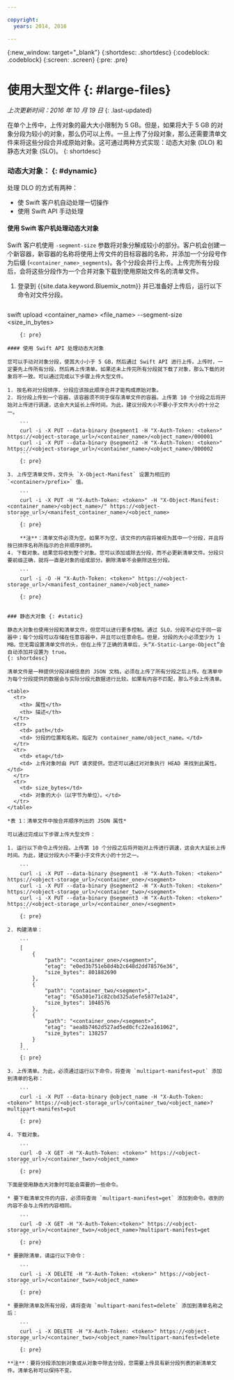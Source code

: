 ```yaml
---

copyright:
  years: 2014, 2016

---
```

{:new_window: target="_blank"}
{:shortdesc: .shortdesc}
{:codeblock: .codeblock}
{:screen: .screen}
{:pre: .pre}


# 使用大型文件 {: #large-files}
*上次更新时间：2016 年 10 月 19 日*
{: .last-updated}

在单个上传中，上传对象的最大大小限制为 5 GB。但是，如果将大于 5 GB 的对象分段为较小的对象，那么仍可以上传。一旦上传了分段对象，那么还需要清单文件来将这些分段合并成原始对象。这可通过两种方式实现：动态大对象 (DLO) 和静态大对象 (SLO)。
{: shortdesc}

### 动态大对象： {: #dynamic}

处理 DLO 的方式有两种：
  * 使 Swift 客户机自动处理一切操作
  * 使用 Swift API 手动处理

#### 使用 Swift 客户机处理动态大对象

Swift 客户机使用 `-segment-size` 参数将对象分解成较小的部分。客户机会创建一个新容器，新容器的名称将使用上传文件的目标容器的名称，并添加一个分段号作为后缀 (`<container_name>_segments`)。各个分段会并行上传。上传完所有分段后，会将这些分段作为一个合并对象下载到使用原始文件名的清单文件。

1. 登录到 {{site.data.keyword.Bluemix_notm}} 并已准备好上传后，运行以下命令对文件分段。

    ```
swift upload <container_name> <file_name> --segment-size <size_in_bytes>
```
    {: pre}

#### 使用 Swift API 处理动态大对象

您可以手动对对象分段，使其大小小于 5 GB，然后通过 Swift API 进行上传。上传时，一定要先上传所有分段，然后再上传清单。如果还未上传完所有分段就下载了对象，那么下载的对象将不一致。可以通过完成以下步骤上传大型文件。

1. 按名称对分段排序，分段应该按此顺序合并才能构成原始对象。
2. 将分段上传到一个容器，该容器须不同于保存清单文件的容器。上传第 10 个分段之后将开始对上传进行调速，这会大大延长上传时间。为此，建议分段大小不要小于文件大小的十分之一。

    ```
    curl -i -X PUT --data-binary @segment1 -H "X-Auth-Token: <token>" https://<object-storage_url>/<container_name>/<object_name>/000001
    curl -i -X PUT --data-binary @segment2 -H "X-Auth-Token: <token>" https://<object-storage_url>/<container_name>/<object_name>/000002
    ```
    {: pre}
    
3. 上传空清单文件，文件头 `X-Object-Manifest` 设置为相应的 `<container>/prefix>` 值。

    ```
    curl -i -X PUT -H "X-Auth-Token: <token>" -H "X-Object-Manifest: <container_name>/<object_name>/" https://<object-storage_url>/<manifest_container_name>/<object_name>
    ```
    {: pre}
    
    **注**：清单文件必须为空。如果不为空，该文件的内容将被视为其中一个分段，并且将按已排序名称所指示的合并顺序排列。
4. 下载对象。结果您将收到整个对象。您可以添加或除去分段，而不必更新清单文件。分段只要前缀正确，就将一直是对象的组成部分。删除清单不会删除这些分段。

    ```
    curl -i -O -H "X-Auth-Token: <token>" https://<object-storage_url>/<manifest_container_name>/<object_name>
    ```
    {: pre}


### 静态大对象 {: #static}

静态大对象也使用分段和清单文件，但您可以进行更多控制。通过 SLO，分段不必位于同一容器中；每个分段可以存储在任意容器中，并且可以任意命名。但是，分段的大小必须至少为 1 MB。您无需设置清单文件的头，但在上传了正确的清单后，头“X-Static-Large-Object”会自动添加并设置为 true。
{: shortdesc}

清单文件是一种提供分段详细信息的 JSON 文档，必须在上传了所有分段之后上传。在清单中为每个分段提供的数据会与实际分段元数据进行比较。如果有内容不匹配，那么不会上传清单。

<table>
  <tr>
    <th> 属性</th>
    <th> 描述</th>
  </tr>
  <tr>
    <td> path</td>
    <td> 分段的位置和名称。指定为 container_name/object_name。</td>
  </tr>
  <tr>
    <td> etag</td>
    <td> 上传对象时由 PUT 请求提供。您还可以通过对对象执行 HEAD 来找到此属性。</td>
  </tr>
  <tr>
    <td> size_bytes</td>
    <td> 对象的大小（以字节为单位）。</td>
  </tr>
</table>

*表 1：清单文件中按合并顺序列出的 JSON 属性*

可以通过完成以下步骤上传大型文件：

1. 运行以下命令上传分段。上传第 10 个分段之后将开始对上传进行调速，这会大大延长上传时间。为此，建议分段大小不要小于文件大小的十分之一。

    ```
    curl -i -X PUT --data-binary @segment1 -H "X-Auth-Token: <token>" https://<object-storage_url>/<container_one>/<segment>
    curl -i -X PUT --data-binary @segment2 -H "X-Auth-Token: <token>" https://<object-storage_url>/<container_two>/<segment>
    curl -i -X PUT --data-binary @segment3 -H "X-Auth-Token: <token>" https://<object-storage_url>/<container_one>/<segment>
    ```
    {: pre}
    
2. 构建清单：

    ```
    [
        {
            "path": "<container_one>/<segment>",
            "etag": "e0ed3b751eb8d4b2c648d2dd78576e36",
            "size_bytes": 801882690
        },
        {
            "path": "container_two/<segment>",
            "etag": "65a301e71c82cbd325a5efe5877e1a24",
            "size_bytes": 1048576
        },
        {
            "path": "<container_one>/<segment>",
            "etag": "aea8b7462d527ad5ed0cfc22ea161062",
            "size_bytes": 138257
        }
    ]
    ```
    {: pre}
    
3. 上传清单。为此，必须通过运行以下命令，将查询 `multipart-manifest=put` 添加到清单的名称：

    ```
    curl -i -X PUT --data-binary @object_name -H "X-Auth-Token: <token>" https://<object-storage_url>/container_two/<object_name>?multipart-manifest=put
    ```
    {: pre}
    
4. 下载对象。

    ```
    curl -O -X GET -H "X-Auth-Token: <token>" https://<object-storage_url>/<container_two>/<object_name>
    ```
    {: pre}
    
下面是使用静态大对象时可能会需要的一些命令。

* 要下载清单文件的内容，必须将查询 `multipart-manifest=get` 添加到命令。收到的内容不会与上传的内容相同。

    ```
    curl -O -X GET -H "X-Auth-Token:<token>" https://<object-storage_url>/<container_two>/<object_name>?multipart-manifest=get
    ```
    {: pre}
    
* 要删除清单，请运行以下命令：

    ```
    curl -i -X DELETE -H "X-Auth-Token: <token>" https://<object-storage_url>/<container_two>/<object_name>
    ```
    {: pre}
    
* 要删除清单及所有分段，请将查询 `multipart-manifest=delete` 添加到清单名称之后：

    ```
    curl -i -X DELETE -H "X-Auth-Token: <token>" https://<object-storage_url>/<container_two>/<object_name>?multipart-manifest=delete
    ```
    {: pre}

**注**：要将分段添加到对象或从对象中除去分段，您需要上传具有新分段列表的新清单文件。清单名称可以保持不变。
